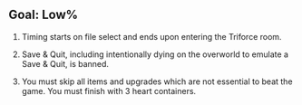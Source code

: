 ## Goal: Low%

1. Timing starts on file select and ends upon entering the Triforce room.

2. Save & Quit, including intentionally dying on the overworld to emulate a Save & Quit, is banned.

3. You must skip all items and upgrades which are not essential to beat the game. You must finish with 3 heart containers.
